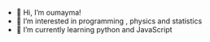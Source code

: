 - 👋 Hi, I’m oumayma!
- 👀 I’m interested in programming , physics and statistics 
- 🌱 I’m currently learning python and JavaScript


<!---
ouma12345678/ouma12345678 is a ✨ special ✨ repository because its `README.md` (this file) appears on your GitHub profile.
You can click the Preview link to take a look at your changes.
--->

